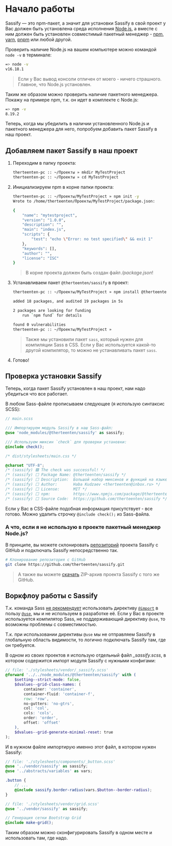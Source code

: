 # Начало работы
Sassify &mdash; это npm-пакет, а значит для установки Sassify в свой проект у Вас должен быть установлена среда исполнения [Node.js](https://nodejs.org/en), а вместе с ним должен быть установлен совместимый пакетный менеджер - [npm](https://www.npmjs.com/), [yarn](https://classic.yarnpkg.com/lang/en/docs/install/), [pnpm](https://pnpm.io/) или любой другой.

Проверить наличие Node.js на вашем компьютере можно командой `node -v` в терминале:

```sh
=> node -v
v16.18.1
```

> Если у Вас вывод консоли отличен от моего - ничего страшного. Главное, что Node.js установлен.

Таким же образом можно проверить наличие пакетного менеджера. Покажу на примере npm, т.к. он идет в комплекте с Node.js:

```sh
=> npm -v
8.19.2
```

Теперь, когда мы убедилить в наличии установленного Node.js и пакетного менеджера для него, попробуем добавить пакет Sassify в наш проект.

## Добавляем пакет Sassify в наш проект
1. Переходим в папку проекта:

	```sh
	therteenten-pc :: ~/Проекты » mkdir MyTestProject
	therteenten-pc :: ~/Проекты » cd MyTestProject
	```

2. Инициализируем npm в корне папки проекта:

	```sh
	therteenten-pc :: ~/Проекты/MyTestProject » npm init -y
	Wrote to /home/therteenten/Проекты/MyTestProject/package.json:

	{
		"name": "mytestproject",
		"version": "1.0.0",
		"description": "",
		"main": "index.js",
		"scripts": {
			"test": "echo \"Error: no test specified\" && exit 1"
		},
		"keywords": [],
		"author": "",
		"license": "ISC"
	}
	```

	> В корне проекта должен быть создан файл _/package.json_!

3. Устанавливаем пакет `@therteenten/sassify` в проект:

	```sh
	therteenten-pc :: ~/Проекты/MyTestProject » npm install @therteenten/sassify sass --save-dev

	added 18 packages, and audited 19 packages in 5s

	2 packages are looking for funding
		run `npm fund` for details

	found 0 vulnerabilities
	therteenten-pc :: ~/Проекты/MyTestProject »
	```

	> Также мы установили пакет `sass`, который нужен для компиляции Sass в CSS. Если у Вас используется какой-то другой компилятор, то можно не устанавливать пакет `sass`.

4. Готово!

## Проверка установки Sassify
Теперь, когда пакет Sassify установлен в наш проект, нам надо убедиться что все работает.

В любом Sass-файле прописываем следующее (я использую синтаксис SCSS):

```scss
// main.scss

/// Импортируем модуль Sassify в наш Sass-файл:
@use 'node_modules/@therteenten/sassify' as sassify;

/// Используем миксин `check` для проверки установки:
@include check();
```

```css
/* dist/stylesheets/main.css */

@charset "UTF-8";
/* (sassify) 🟩 The check was successful! */
/* (sassify) ⬜ Package Name: @therteenten/sassify */
/* (sassify) ⬜ Description:  Большой набор миксинов и функций на языке CSS-препроцессора Sass */
/* (sassify) ⬜ Author:       Haba Kudzaev <therteenten@inbox.ru> */
/* (sassify) ⬜ License:      MIT */
/* (sassify) ⬜ npm:          https://www.npmjs.com/package/@therteenten/sassify */
/* (sassify) ⬜ Source Code:  https://github.com/therteenten/sassify */
```

Если у Вас в CSS-файле подобная информация присутствует - все готово. Можно удалить строчку `@include check();` из Sass-файла.

### А что, если я не использую в проекте пакетный менеджер Node.js?
В принципе, вы можете склонировать [репозиторий](https://github.com/therteenten/sassify) проекта Sassify с GitHub и подключать Sassify непосредственно так.

```sh
# Клонирование репозитория с GitHub
git clone https://github.com/therteenten/sassify.git
```

> А также вы можете [скачать](https://github.com/therteenten/sassify/archive/refs/heads/main.zip) ZIP-архив проекта Sassify с того же GitHub.

## Воркфлоу работы с Sassify
Т.к. команда Sass [не рекомендует](https://sass-lang.com/blog/the-module-system-is-launched) использовать директиву [`@import`](https://sass-lang.com/documentation/at-rules/import) в пользу [`@use`](https://sass-lang.com/documentation/at-rules/use), мы и не используем в разработке её. Если у Вас в проекте используется компилятор Sass, не поддерживающий директиву `@use`, то возможны проблемы с совместимостью.

Т.к. при использовании директивы `@use` мы не отправляем Sassify в глобальную область видимости, то логично подключать Sassify там, где он требуется.

В одном из своих проектов я использую отдельный файл _\_sassify.scss_, в котором содержится импорт модуля Sassify с нужными конфигами:

```scss
// file: './stylesheets/vendor/_sassify.scss'
@forward '../../node_modules/@therteenten/sassify' with (
	$setting--strict-mode: false,
	$dvalues--grid-class-names: (
		container: 'container',
		container-fluid: 'container-f',
		row: 'row',
		no-gutters: 'no-gtrs',
		col: 'col',
		cols: 'cols',
		order: 'order',
		offset: 'offset'
	),
	$dvalues--grid-generate-minimal-reset: true
);
```

И в нужном файле импортирую именно этот файл, в котором нужен Sassify:
```scss
// file: './stylesheets/components/_button.scss'
@use '../vendor/sassify' as sassify;
@use '../abstracts/variables' as vars;

.button {
	// ...
	@include sassify.border-radius(vars.$button--border-radius);
}
```
```scss
// file: './stylesheets/vendor/grid.scss'
@use '../vendor/sassify' as sassify;

// Генерация сетки Bootstrap Grid
@include make-grid();
```

Таким образом можно сконфигурировать Sassify в одном месте и использовать там, где надо.
